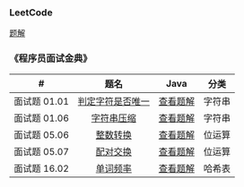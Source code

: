 ### LeetCode

[题解](/leetcode)

### 《程序员面试金典》

|      #       |                             题名                             |                Java                 |  分类  |
| :----------: | :----------------------------------------------------------: | :---------------------------------: | :----: |
| 面试题 01.01 | [判定字符是否唯一](https://leetcode-cn.com/problems/is-unique-lcci) |    [查看题解](1-1-is-unique.md)     | 字符串 |
| 面试题 01.06 | [字符串压缩](https://leetcode-cn.com/problems/compress-string-lcci/) | [查看题解](1-6-compress-string.md)  | 字符串 |
| 面试题 05.06 | [整数转换](https://leetcode-cn.com/problems/convert-integer-lcci/) | [查看题解](5-6-convert-integer.md)  | 位运算 |
| 面试题 05.07 | [配对交换](https://leetcode-cn.com/problems/exchange-lcci/)  |     [查看题解](5-7-exchange.md)     | 位运算 |
| 面试题 16.02 | [单词频率](https://leetcode-cn.com/problems/words-frequency-lcci/) | [查看题解](16-2-words-frequency.md) | 哈希表 |


